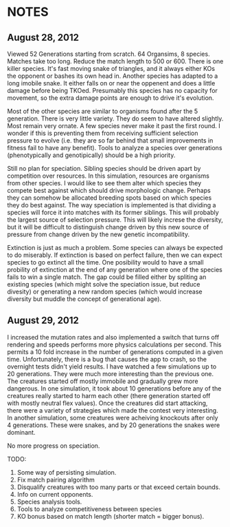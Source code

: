 NOTES
=================

August 28, 2012
--------------
Viewed 52 Generations starting from scratch. 64 Organsims, 8 species.
Matches take too long. Reduce the match length to 500 or 600.
There is one killer species. It's fast moving snake of triangles, and it always either
KOs the opponent or bashes its own head in. Another species has adapted to a long imobile
snake. It either falls on or near the oppenent and does a little damage before being TKOed.
Presumably this species has no capacity for movement, so the extra damage points are enough
to drive it's evolution.

Most of the other species are similar to organisms found after the 5 generation. There is
very little variety. They do seem to have altered slightly. Most remain very ornate. A few
species never make it past the first round. I wonder if this is preventing them from 
receiving sufficient selection pressure to evolve (i.e. they are so far behind that small
improvements in fitness fail to have any benefit). Tools
to analyze a species over generations (phenotypically and genotipically) should be a high 
priority. 

Still no plan for speciation. Sibling species should be driven apart by competition over
resources. In this simulation, resources are organisms from other species. I would like to
see them alter which species they compete best against which should drive morphologic change.
Perhaps they can somehow be allocated breeding spots based on which species they do best
against. The way speciation is implemented is that dividing a species
will force it into matches with its former siblings. This will probably the largest source
of selection pressure. This will likely increse the diversity, but it will be difficult to
distinguish change driven by this new source of pressure from change driven by the new
genetic incompatibility.

Extinction is just as much a problem. Some species can always be expected to do 
miserably. If extinction is based on perfect failure, then we can expect species to go
extinct all the time. One posibility would to have a small probility of extinction at the end
of any generation where one of the species fails to win a single match. The gap could be
filled either by spliting an existing species (which might solve the speciation issue, but
reduce divesity) or generating a new random species (which would increase diversity but
muddle the concept of generational age).

August 29, 2012
--------------
I increased the mutation rates and also implemented a switch that turns off rendering and
speeds performs more physics calculations per second. This permits a 10 fold increase in
the number of generations computed in a given time. Unfortunately, there is a bug that
causes the app to crash, so the overnight tests didn't yield results. I have watched a few
simulations up to 20 generations. They were much more interesting than the previous one. The
creatures started off mostly immobile and gradually grew more dangerous. In one simulation,
it took about 10 generations before any of the creatures really started to harm each other
(there generation started off with mostly neutral flex values). Once the creatures did start
attacking, there were a variety of strategies which made the contest very interesting. In
another simulation, some creatures were acheiving knockouts after only 4 generations. These
were snakes, and by 20 generations the snakes were dominant.

No more progress on speciation.

TODO:

1. Some way of persisting simulation.
2. Fix match pairing algorithm
3. Disqualify creatures with too many parts or that exceed certain bounds.
4. Info on current opponents.
5. Species analysis tools.
6. Tools to analyze competitiveness between species
7. KO bonus based on match length (shorter match = bigger bonus).
